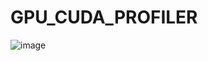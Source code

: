 # GPU_CUDA_PROFILER

![image](https://github.com/user-attachments/assets/1b2e9556-0360-45de-8264-54c0a8c4b176)
